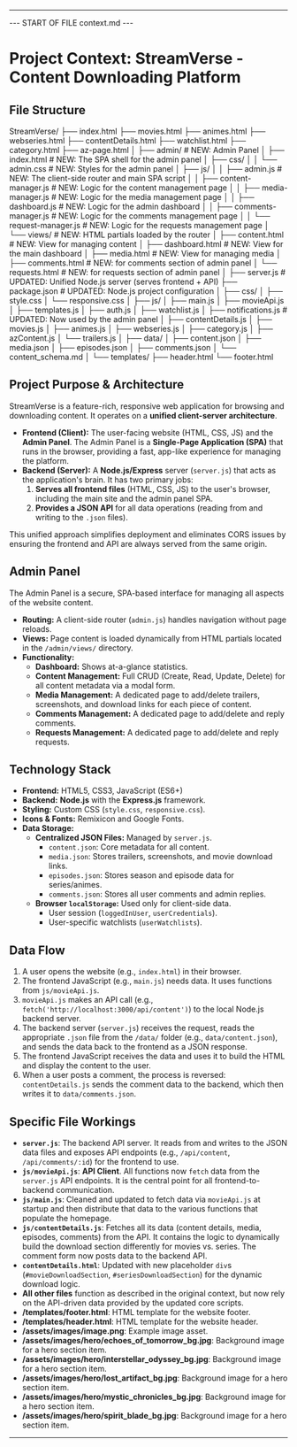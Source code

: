  ---

--- START OF FILE context.md ---
# Project Context: StreamVerse - Content Downloading Platform

## File Structure

StreamVerse/
├── index.html
├── movies.html
├── animes.html
├── webseries.html
├── contentDetails.html
├── watchlist.html
├── category.html
├── az-page.html
│
├── admin/                     # NEW: Admin Panel
│   ├── index.html             # NEW: The SPA shell for the admin panel
│   ├── css/
│   │   └── admin.css          # NEW: Styles for the admin panel
│   ├── js/
│   │   ├── admin.js           # NEW: The client-side router and main SPA script
│   │   ├── content-manager.js # NEW: Logic for the content management page
│   │   ├── media-manager.js   # NEW: Logic for the media management page
│   │   ├── dashboard.js       # NEW: Logic for the admin dashboard
│   │   ├── comments-manager.js       # NEW: Logic for the comments management page
│   │   └── request-manager.js       # NEW: Logic for the requests management page
│   └── views/                 # NEW: HTML partials loaded by the router
│       ├── content.html       # NEW: View for managing content
│       ├── dashboard.html     # NEW: View for the main dashboard
│       ├── media.html         # NEW: View for managing media
│       ├── comments.html         # NEW: for comments section of admin panel
│       └── requests.html         # NEW: for requests section of admin panel
│
├── server.js                  # UPDATED: Unified Node.js server (serves frontend + API)
├── package.json               # UPDATED: Node.js project configuration
│
├── css/
│   ├── style.css
│   └── responsive.css
│
├── js/
│   ├── main.js
│   ├── movieApi.js
│   ├── templates.js
│   ├── auth.js
│   ├── watchlist.js
│   ├── notifications.js       # UPDATED: Now used by the admin panel
│   ├── contentDetails.js
│   ├── movies.js
│   ├── animes.js
│   ├── webseries.js
│   ├── category.js
│   ├── azContent.js
│   └── trailers.js
│
├── data/
│   ├── content.json
│   ├── media.json
│   ├── episodes.json
│   ├── comments.json
│   └── content_schema.md
│
└── templates/
    ├── header.html
    └── footer.html

## Project Purpose & Architecture

StreamVerse is a feature-rich, responsive web application for browsing and downloading content. It operates on a **unified client-server architecture**.

*   **Frontend (Client):** The user-facing website (HTML, CSS, JS) and the **Admin Panel**. The Admin Panel is a **Single-Page Application (SPA)** that runs in the browser, providing a fast, app-like experience for managing the platform.
*   **Backend (Server):** A **Node.js/Express** server (`server.js`) that acts as the application's brain. It has two primary jobs:
    1.  **Serves all frontend files** (HTML, CSS, JS) to the user's browser, including the main site and the admin panel SPA.
    2.  **Provides a JSON API** for all data operations (reading from and writing to the `.json` files).

This unified approach simplifies deployment and eliminates CORS issues by ensuring the frontend and API are always served from the same origin.

## Admin Panel

The Admin Panel is a secure, SPA-based interface for managing all aspects of the website content.
*   **Routing:** A client-side router (`admin.js`) handles navigation without page reloads.
*   **Views:** Page content is loaded dynamically from HTML partials located in the `/admin/views/` directory.
*   **Functionality:**
    *   **Dashboard:** Shows at-a-glance statistics.
    *   **Content Management:** Full CRUD (Create, Read, Update, Delete) for all content metadata via a modal form.
    *   **Media Management:** A dedicated page to add/delete trailers, screenshots, and download links for each piece of content.
    *   **Comments Management:** A dedicated page to add/delete and reply comments.
    *   **Requests Management:** A dedicated page to add/delete and reply requests.


## Technology Stack

*   **Frontend:** HTML5, CSS3, JavaScript (ES6+)
*   **Backend:** **Node.js** with the **Express.js** framework.
*   **Styling:** Custom CSS (`style.css`, `responsive.css`).
*   **Icons & Fonts:** Remixicon and Google Fonts.
*   **Data Storage:**
    *   **Centralized JSON Files:** Managed by `server.js`.
        *   `content.json`: Core metadata for all content.
        *   `media.json`: Stores trailers, screenshots, and movie download links.
        *   `episodes.json`: Stores season and episode data for series/animes.
        *   `comments.json`: Stores all user comments and admin replies.
    *   **Browser `localStorage`:** Used only for client-side data.
        *   User session (`loggedInUser`, `userCredentials`).
        *   User-specific watchlists (`userWatchlists`).

## Data Flow

1.  A user opens the website (e.g., `index.html`) in their browser.
2.  The frontend JavaScript (e.g., `main.js`) needs data. It uses functions from `js/movieApi.js`.
3.  `movieApi.js` makes an API call (e.g., `fetch('http://localhost:3000/api/content')`) to the local Node.js backend server.
4.  The backend server (`server.js`) receives the request, reads the appropriate `.json` file from the `/data/` folder (e.g., `data/content.json`), and sends the data back to the frontend as a JSON response.
5.  The frontend JavaScript receives the data and uses it to build the HTML and display the content to the user.
6.  When a user posts a comment, the process is reversed: `contentDetails.js` sends the comment data to the backend, which then writes it to `data/comments.json`.

## Specific File Workings

*   **`server.js`**: The backend API server. It reads from and writes to the JSON data files and exposes API endpoints (e.g., `/api/content`, `/api/comments/:id`) for the frontend to use.
*   **`js/movieApi.js`**: **API Client**. All functions now `fetch` data from the `server.js` API endpoints. It is the central point for all frontend-to-backend communication.
*   **`js/main.js`**: Cleaned and updated to fetch data via `movieApi.js` at startup and then distribute that data to the various functions that populate the homepage.
*   **`js/contentDetails.js`**: Fetches all its data (content details, media, episodes, comments) from the API. It contains the logic to dynamically build the download section differently for movies vs. series. The comment form now posts data to the backend API.
*   **`contentDetails.html`**: Updated with new placeholder `div`s (`#movieDownloadSection`, `#seriesDownloadSection`) for the dynamic download logic.
*   **All other files** function as described in the original context, but now rely on the API-driven data provided by the updated core scripts.
*   **/templates/footer.html**: HTML template for the website footer.
*   **/templates/header.html**: HTML template for the website header.
*   **/assets/images/image.png**: Example image asset.
*   **/assets/images/hero/echoes_of_tomorrow_bg.jpg**: Background image for a hero section item.
*   **/assets/images/hero/interstellar_odyssey_bg.jpg**: Background image for a hero section item.
*   **/assets/images/hero/lost_artifact_bg.jpg**: Background image for a hero section item.
*   **/assets/images/hero/mystic_chronicles_bg.jpg**: Background image for a hero section item.
*   **/assets/images/hero/spirit_blade_bg.jpg**: Background image for a hero section item.

 ---
